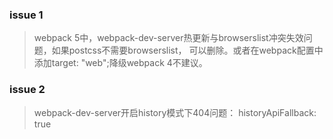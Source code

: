 ### issue 1
> webpack 5中，webpack-dev-server热更新与browserslist冲突失效问题，如果postcss不需要browserslist， 可以删除。或者在webpack配置中添加target: "web";降级webpack 4不建议。

### issue 2
> webpack-dev-server开启history模式下404问题： historyApiFallback: true